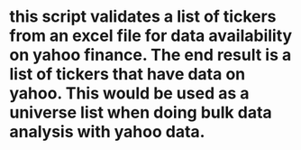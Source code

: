 # this script validates a list of tickers from an excel file for data availability on yahoo finance. The end result is a list of tickers that have data on yahoo. This would be used as a universe list when doing bulk data analysis with yahoo data.
